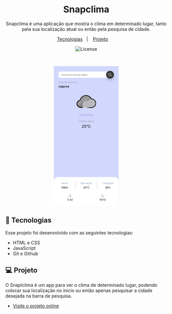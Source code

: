 <h1 align="center"> Snapclima </h1>

<p align="center">
Snapclima é uma aplicação que mostra o clima em determinado lugar, tanto pela sua localização atual ou então pela pesquisa de cidade. <br/>
</p>

<p align="center">
  <a href="#-tecnologias">Tecnologias</a>&nbsp;&nbsp;&nbsp;|&nbsp;&nbsp;&nbsp;
  <a href="#-projeto">Projeto</a>&nbsp;&nbsp;&nbsp;&nbsp;&nbsp;&nbsp;
</p>

<p align="center">
  <img alt="License" src="https://img.shields.io/static/v1?label=license&message=MIT&color=49AA26&labelColor=000000">
</p>

<br>

<p align="center">
  <img alt="snapclima" src=".github/preview.png" width="40%">
</p>

## 🚀 Tecnologias

Esse projeto foi desenvolvido com as seguintes tecnologias:

- HTML e CSS
- JavaScript
- Git e Github

## 💻 Projeto

O Snaplclima é um app para ver o clima de determinado lugar, podendo colocar sua localização no inicio ou então apenas pesquisar a cidade desejada na barra de pesquisa.

- [Visite o projeto online](https://AlvaroAlano.github.io/Snapclima)
